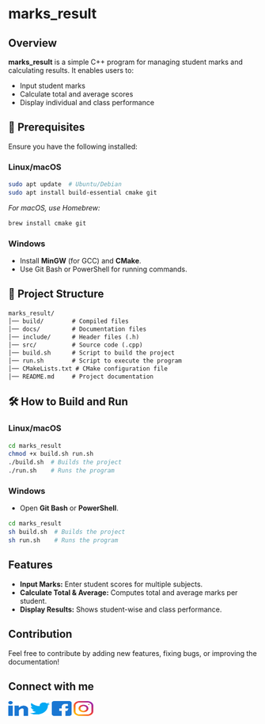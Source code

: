 # marks_result

## Overview
**marks_result** is a simple C++ program for managing student marks and calculating results. It enables users to:
- Input student marks
- Calculate total and average scores
- Display individual and class performance

## 🔧 Prerequisites
Ensure you have the following installed:

### **Linux/macOS**
```sh
sudo apt update  # Ubuntu/Debian
sudo apt install build-essential cmake git
```
_For macOS, use Homebrew:_
```sh
brew install cmake git
```

### **Windows**
- Install **MinGW** (for GCC) and **CMake**.
- Use Git Bash or PowerShell for running commands.

## 📂 Project Structure
```
marks_result/
│── build/        # Compiled files
│── docs/         # Documentation files
│── include/      # Header files (.h)
│── src/          # Source code (.cpp)
│── build.sh      # Script to build the project
│── run.sh        # Script to execute the program
│── CMakeLists.txt # CMake configuration file
│── README.md     # Project documentation
```

## 🛠️ How to Build and Run

### **Linux/macOS**
```sh
cd marks_result
chmod +x build.sh run.sh
./build.sh  # Builds the project
./run.sh    # Runs the program
```

### **Windows**
- Open **Git Bash** or **PowerShell**.
```sh
cd marks_result
sh build.sh  # Builds the project
sh run.sh    # Runs the program
```

## Features
- **Input Marks:** Enter student scores for multiple subjects.
- **Calculate Total & Average:** Computes total and average marks per student.
- **Display Results:** Shows student-wise and class performance.

## Contribution
Feel free to contribute by adding new features, fixing bugs, or improving the documentation!

## Connect with me
<p align="left">
<a href="https://linkedin.com/in/sithulaka" target="blank"><img align="center" src="https://github.com/sithulaka/sithulaka/blob/main/image/icon/linked-in-alt.svg" alt="sithulaka" height="30" width="40" /></a>
<a href="https://twitter.com/sithulaka" target="blank"><img align="center" src="https://github.com/sithulaka/sithulaka/blob/main/image/icon/twitter.svg" alt="sithulaka" height="30" width="40" /></a>
<a href="https://fb.com/senithu.sithulaka.7" target="blank"><img align="center" src="https://github.com/sithulaka/sithulaka/blob/main/image/icon/facebook.svg" alt="sithulaka" height="30" width="40" /></a>
<a href="https://instagram.com/_sithulaka_" target="blank"><img align="center" src="https://github.com/sithulaka/sithulaka/blob/main/image/icon/instagram.svg" alt="sithulaka" height="30" width="40" /></a>
<!-- <a href="https://discord.gg/ugdvth5b6H" target="blank"><img align="center" src="https://github.com/sithulaka/sithulaka/blob/main/image/icon/discord.svg" alt="sithulaka" height="30" width="40" /></a> -->
</p><br>
